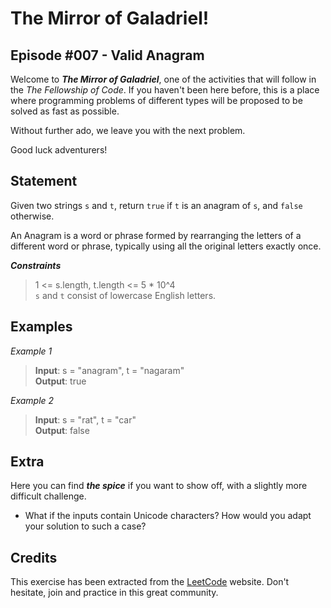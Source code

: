 # The Mirror of Galadriel!
## Episode #007 - Valid Anagram

Welcome to ***The Mirror of Galadriel***, one of the activities that will follow in the *The Fellowship of Code*. If you haven't been here before, this is a place where programming problems of different types will be proposed to be solved as fast as possible.

Without further ado, we leave you with the next problem. 

Good luck adventurers!

## Statement

Given two strings ``s`` and ``t``, return ``true`` if ``t`` is an anagram of ``s``, and ``false`` otherwise.

An Anagram is a word or phrase formed by rearranging the letters of a different word or phrase, typically using all the original letters exactly once.

***Constraints***
> 1 <= s.length, t.length <= 5 * 10^4
> </br> ``s`` and ``t`` consist of lowercase English letters.

## Examples

*Example 1*
> **Input**: s = "anagram", t = "nagaram"
> </br> **Output**: true

*Example 2*
> **Input**: s = "rat", t = "car"
> </br> **Output**: false

## Extra

Here you can find ***the spice*** if you want to show off, with a slightly more difficult challenge.

- What if the inputs contain Unicode characters? How would you adapt your solution to such a case?

## Credits

This exercise has been extracted from the [LeetCode](https://leetcode.com/problems/valid-anagram) website. Don't hesitate, join and practice in this great community.
